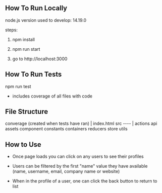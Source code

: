 ## How To Run Locally

node.js version used to develop: 14.19.0

steps:

1. npm install

2. npm run start

3. go to http://localhost:3000

## How To Run Tests

npm run test

- includes coverage of all files with code

## File Structure

converage (created when tests have ran)
        |
        index.html
src ----
        |
        actions
        api
        assets
        component
        constants
        containers
        reducers
        store
        utils

## How to Use

- Once page loads you can click on any users to see their profiles

- Users can be filtered by the first "name" value they have available (name, username, email, company name or website)

- When in the profile of a user, one can click the back button to return to list
